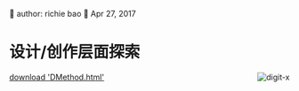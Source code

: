 🐞 author: richie bao 📅 Apr 27, 2017
# 设计/创作层面探索
<a href="http://digit-x.org/digitLink/DMethod.html" target = "_blank"><img src="./imgs/0043.png" height="auto" width="auto"  title="digit-x" style="float:right" /></a>
[download 'DMethod.html'](https://github.com/digit-x/digit_x/tree/master/docs/html)